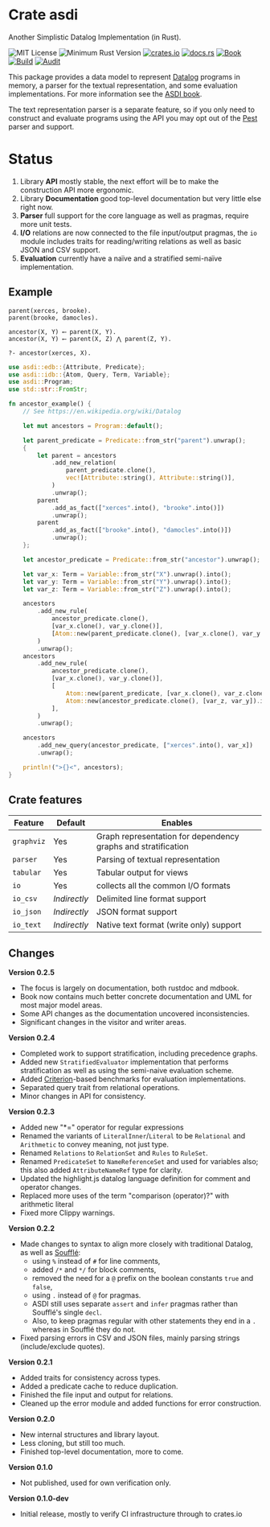 # Crate asdi

Another Simplistic Datalog Implementation (in Rust).


![MIT License](https://img.shields.io/badge/license-mit-118811.svg)
![Minimum Rust Version](https://img.shields.io/badge/Min%20Rust-1.53-green.svg)
[![crates.io](https://img.shields.io/crates/v/asdi.svg)](https://crates.io/crates/asdi)
[![docs.rs](https://docs.rs/asdi/badge.svg)](https://docs.rs/asdi)
[![Book](https://github.com/johnstonskj/rust-asdi/actions/workflows/gh-pages.yml/badge.svg)](https://github.com/johnstonskj/rust-asdi/actions/workflows/gh-pages.yml)
[![Build](https://github.com/johnstonskj/rust-asdi/workflows/Rust/badge.svg)](https://github.com/johnstonskj/rust-asdi/actions/workflows/rust.yml)
[![Audit](https://github.com/johnstonskj/rust-asdi/workflows/Security%20audit/badge.svg)]((https://github.com/johnstonskj/rust-asdi/actions/workflows/cargo-audit.yml))

This package provides a data model to represent [Datalog](https://en.wikipedia.org/wiki/Datalog)
programs in memory, a parser for the textual representation, and some evaluation implementations. For more
information see the [ASDI book](https://simonkjohnston.life/rust-asdi/).

The text representation parser is a separate feature, so if you only need to construct and evaluate
programs using the API you may opt out of the [Pest](https://pest.rs) parser and support.

# Status

1. Library **API** mostly stable, the next effort will be to make the construction API more ergonomic.
2. Library **Documentation** good top-level documentation but very little else right now.
4. **Parser** full support for the core language as well as pragmas, require more unit tests.
5. **I/O** relations are now connected to the file input/output pragmas, the `io` module includes traits for 
   reading/writing relations as well as basic JSON and CSV support.
6. **Evaluation** currently have a naïve and a stratified semi-naïve implementation.

## Example

```datalog
parent(xerces, brooke).
parent(brooke, damocles).

ancestor(X, Y) ⟵ parent(X, Y).
ancestor(X, Y) ⟵ parent(X, Z) ⋀ parent(Z, Y).

?- ancestor(xerces, X).
```

```rust
use asdi::edb::{Attribute, Predicate};
use asdi::idb::{Atom, Query, Term, Variable};
use asdi::Program;
use std::str::FromStr;

fn ancestor_example() {
    // See https://en.wikipedia.org/wiki/Datalog

    let mut ancestors = Program::default();

    let parent_predicate = Predicate::from_str("parent").unwrap();
    {
        let parent = ancestors
            .add_new_relation(
                parent_predicate.clone(),
                vec![Attribute::string(), Attribute::string()],
            )
            .unwrap();
        parent
            .add_as_fact(["xerces".into(), "brooke".into()])
            .unwrap();
        parent
            .add_as_fact(["brooke".into(), "damocles".into()])
            .unwrap();
    };

    let ancestor_predicate = Predicate::from_str("ancestor").unwrap();

    let var_x: Term = Variable::from_str("X").unwrap().into();
    let var_y: Term = Variable::from_str("Y").unwrap().into();
    let var_z: Term = Variable::from_str("Z").unwrap().into();

    ancestors
        .add_new_rule(
            ancestor_predicate.clone(),
            [var_x.clone(), var_y.clone()],
            [Atom::new(parent_predicate.clone(), [var_x.clone(), var_y.clone()]).into()],
        )
        .unwrap();
    ancestors
        .add_new_rule(
            ancestor_predicate.clone(),
            [var_x.clone(), var_y.clone()],
            [
                Atom::new(parent_predicate, [var_x.clone(), var_z.clone()]).into(),
                Atom::new(ancestor_predicate.clone(), [var_z, var_y]).into(),
            ],
        )
        .unwrap();

    ancestors
        .add_new_query(ancestor_predicate, ["xerces".into(), var_x])
        .unwrap();

    println!(">{}<", ancestors);
}
```

## Crate features

| Feature    | Default      | Enables                                                       |
|------------|--------------|---------------------------------------------------------------|
| `graphviz` | Yes          | Graph representation for dependency graphs and stratification |
| `parser`   | Yes          | Parsing of textual representation                             |
| `tabular`  | Yes          | Tabular output for views                                      |
| `io`       | Yes          | collects all the common I/O formats                           |
| `io_csv`   | _Indirectly_ | Delimited line format support                                 |
| `io_json`  | _Indirectly_ | JSON format support                                           |
| `io_text`  | _Indirectly_ | Native text format (write only) support                       |

## Changes

**Version 0.2.5**

* The focus is largely on documentation, both rustdoc and mdbook.
* Book now contains much better concrete documentation and UML for most major model areas.
* Some API changes as the documentation uncovered inconsistencies.
* Significant changes in the visitor and writer areas.

**Version 0.2.4**

* Completed work to support stratification, including precedence graphs.
* Added new `StratifiedEvaluator` implementation that performs stratification as well as using the semi-naive evaluation
  scheme.
* Added [Criterion](https://bheisler.github.io/criterion.rs/book/index.html)-based benchmarks for evaluation implementations.
* Separated query trait from relational operations.
* Minor changes in API for consistency.

**Version 0.2.3**

* Added new "*=" operator for regular expressions
* Renamed the variants of `LiteralInner`/`Literal` to be `Relational` and `Arithmetic` to convey meaning, not just type.
* Renamed `Relations` to `RelationSet` and `Rules` to `RuleSet`.
* Renamed `PredicateSet` to `NameReferenceSet` and used for variables also; this also added
  `AttributeNameRef` type for clarity.
* Updated the highlight.js datalog language definition for comment and operator changes.
* Replaced more uses of the term "comparison (operator)?" with arithmetic literal
* Fixed more Clippy warnings.

**Version 0.2.2**

* Made changes to syntax to align more closely with traditional Datalog, as well as [Soufflé](https://souffle-lang.github.io/):
  * using `%` instead of `#` for line comments,
  * added `/*` and `*/` for block comments,
  * removed the need for a `@` prefix on the boolean constants `true` and `false`,
  * using `.` instead of `@` for pragmas.
  * ASDI still uses separate `assert` and `infer` pragmas rather than Soufflé's single `decl`. 
  * Also, to keep pragmas regular with other statements they end in a `.` whereas in Soufflé they do not.
* Fixed parsing errors in CSV and JSON files, mainly parsing strings (include/exclude quotes).

**Version 0.2.1**

* Added traits for consistency across types.
* Added a predicate cache to reduce duplication.
* Finished the file input and output for relations.
* Cleaned up the error module and added functions for error construction.

**Version 0.2.0**

* New internal structures and library layout.
* Less cloning, but still too much.
* Finished top-level documentation, more to come. 

**Version 0.1.0**

* Not published, used for own verification only.

**Version 0.1.0-dev**

* Initial release, mostly to verify CI infrastructure through to crates.io
